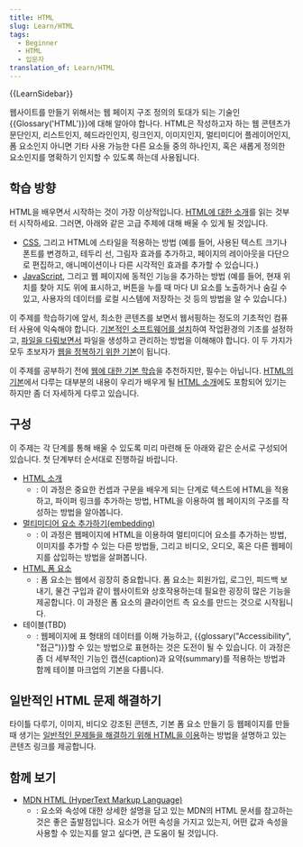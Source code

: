 ```yaml
---
title: HTML
slug: Learn/HTML
tags:
  - Beginner
  - HTML
  - 입문자
translation_of: Learn/HTML
---
```

{{LearnSidebar}}

웹사이트를 만들기 위해서는 웹 페이지 구조 정의의 토대가 되는 기술인 {{Glossary('HTML')}}에 대해 알아야 합나다. HTML은 작성하고자 하는 웹 콘텐츠가 문단인지, 리스트인지, 헤드라인인지, 링크인지, 이미지인지, 멀티미디어 플레이어인지, 폼 요소인지 아니면 기타 사용 가능한 다른 요소들 중의 하나인지, 혹은 새롭게 정의한 요소인지를 명확하기 인지할 수 있도록 하는데 사용됩니다.

## 학습 방향

HTML을 배우면서 시작하는 것이 가장 이상적입니다. [HTML에 대한 소개](/ko/docs/Learn/HTML/Introduction_to_HTML)를 읽는 것부터 시작하세요. 그러면, 아래와 같은 고급 주제에 대해 배울 수 있게 될 것입니다.

- [CSS](/ko/docs/Learn/CSS), 그리고 HTML에 스타일을 적용하는 방법 (예를 들어, 사용된 텍스트 크기나 폰트를 변경하고, 테두리 선, 그림자 효과를 추가하고, 페이지의 레이아웃을 다단으로 편집하고, 애니메이션이나 다른 시각적인 효과를 추가할 수 있습니다.)
- [JavaScript](/ko/docs/Learn/JavaScript), 그리고 웹 페이지에 동적인 기능을 추가하는 방법 (예를 들어, 현재 위치를 찾아 지도 위에 표시하고, 버튼을 누를 때 마다 UI 요소를 노출하거나 숨길 수 있고, 사용자의 데이터를 로컬 시스템에 저장하는 것 등의 방법을 알 수 있습니다.)

이 주제를 학습하기에 앞서, 최소한 콘텐츠를 보면서 웹서핑하는 정도의 기초적인 컴퓨터 사용에 익숙해야 합니다. [기본적인 소프트웨어를 설치](/ko/docs/Learn/Getting_started_with_the_web/기본_소프트웨어_설치하기)하여 작업환경의 기초를 설정하고, [파일을 다뤄보면서](/ko/docs/Learn/Getting_started_with_the_web/파일들_다루기) 파일을 생성하고 관리하는 방법을 이해해야 합니다. 이 두 가지가 모두 초보자가 [웹을 정복하기 위한 기본](/ko/docs/Learn/Getting_started_with_the_web)이 됩니다.

이 주제를 공부하기 전에 [웹에 대한 기본 학습](/ko/docs/Learn/Getting_started_with_the_web)을 추천하지만, 필수는 아닙니다. [HTML의 기본](/ko/docs/Learn/Getting_started_with_the_web/HTML_기본)에서 다루는 대부분의 내용이 우리가 배우게 될 [HTML 소개](/ko/docs/Learn/HTML/Introduction_to_HTML)에도 포함되어 있기는 하지만 좀 더 자세하게 다루고 있습니다.

## 구성

이 주제는 각 단계를 통해 배울 수 있도록 미리 마련해 둔 아래와 같은 순서로 구성되어 있습니다. 첫 단계부터 순서대로 진행하길 바랍니다.

- [HTML 소개](/ko/docs/Learn/HTML/Introduction_to_HTML)
  - : 이 과정은 중요한 컨셉과 구문을 배우게 되는 단계로 텍스트에 HTML을 적용하고, 파이퍼 링크를 추가하는 방법, HTML을 이용하여 웹 페이지의 구조를 작성하는 방법을 알아봅니다.
- [멀티미디어 요소 추가하기(embedding)](/ko/docs/Learn/HTML/Multimedia_and_embedding)
  - : 이 과정은 웹페이지에 HTML을 이용하여 멀티미디어 요소를 추가하는 방법, 이미지를 추가할 수 있는 다른 방법들, 그리고 비디오, 오디오, 혹은 다른 웹페이지를 삽입하는 방법을 살펴봅니다.
- [HTML 폼 요소](/ko/docs/Learn/HTML/Forms)
  - : 폼 요소는 웹에서 굉장히 중요합니다. 폼 요소는 회원가입, 로그인, 피드백 보내기, 물건 구입과 같이 웹사이트와 상호작용하는데 필요한 굉장히 많은 기능을 제공합니다. 이 과정은 폼 요소의 클라이언트 측 요소를 만드는 것으로 시작됩니다.
- 테이블(TBD)
  - : 웹페이지에 표 형태의 데이터를 이해 가능하고, {{glossary("Accessibility", "접근")}}할 수 있는 방법으로 표현하는 것은 도전이 될 수 있습니다. 이 과정은 좀 더 세부적인 기능인 캡션(caption)과 요약(summary)를 적용하는 방법과 함께 테이블 마크업의 기본을 다룹니다.

## 일반적인 HTML 문제 해결하기

타이틀 다루기, 이미지, 비디오 강조된 콘텐츠, 기본 폼 요소 만들기 등 웹페이지를 만들때 생기는 [일반적인 문제들을 해결하기 위해 HTML을 이용](/ko/docs/Learn/HTML/Howto)하는 방법을 설명하고 있는 콘텐츠 링크를 제공합니다.

## 함께 보기

- [MDN HTML (HyperText Markup Language)](/ko/docs/Web/HTML)
  - : 요소와 속성에 대한 상세한 설명을 담고 있는 MDN의 HTML 문서를 참고하는 것은 좋은 출발점입니다. 요소가 어떤 속성을 가지고 있는지, 어떤 값과 속성을 사용할 수 있는지를 알고 싶다면, 큰 도움이 될 것입니다.
